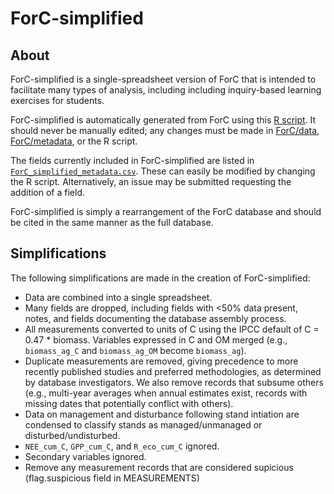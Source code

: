 # ForC-simplified

## About
ForC-simplified is a single-spreadsheet version of ForC that is intended to facilitate many types of analysis, including including inquiry-based learning exercises for students.

ForC-simplified is automatically generated from ForC using this [R script](https://github.com/forc-db/ForC/blob/master/scripts/Database_manipulation/Create_ForC_simplified.R). It should never be manually edited; any changes must be made in [ForC/data](https://github.com/forc-db/ForC/tree/master/data), [ForC/metadata](https://github.com/forc-db/ForC/tree/master/metadata), or the R script. 

The fields currently included in ForC-simplified are listed in [`ForC_simplified_metadata.csv`](https://github.com/forc-db/ForC/blob/master/ForC_simplified/ForC_simplified_metadata.csv). These can easily be modified by changing the R script. Alternatively, an issue may be submitted requesting the addition of a field.

ForC-simplified is simply a rearrangement of the ForC database and should be cited in the same manner as the full database.

## Simplifications
The following simplifications are made in the creation of ForC-simplified:
- Data are combined into a single spreadsheet.
- Many fields are dropped, including fields with <50% data present, notes, and fields documenting the database assembly process. 
- All measurements converted to units of C using the IPCC default of C = 0.47 * biomass. Variables expressed in C and OM merged (e.g., `biomass_ag_C` and `biomass_ag_OM` become `biomass_ag`).
- Duplicate measurements are removed, giving precedence to more recently published studies and preferred methodologies, as determined by database investigators. We also remove records that subsume others (e.g., multi-year averages when annual estimates exist, records with missing dates that potentially conflict with others).
- Data on management and disturbance following stand intiation are condensed to classify stands as managed/unmanaged or disturbed/undisturbed.
- `NEE_cum_C`, `GPP_cum_C`, and `R_eco_cum_C` ignored.
- Secondary variables ignored. 
- Remove any measurement records that are considered supicious (flag.suspicious field in MEASUREMENTS)
